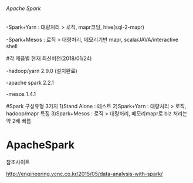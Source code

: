 
###### Apache Spark #####
-Spark+Yarn  : 대량처리 > 로직, mapr코딩, hive(sql-2-mapr)

-Spark+Mesos : 로직 > 대량처리, 메모리기반 mapr, scala/JAVA/interactive shell



#각 제품별 현재 최신버전(2018/01/24)

-hadoop/yarn 2.9.0 (설치완료)

-apache spark 2.2.1

-mesos 1.4.1

#Spark 구성유형 3가지
1)Stand Alone : 테스트
2)Spark+Yarn  : 대량처리 > 로직, hadoop/mapr 특징
3)Spark+Mesos : 로직 > 대량처리, 메모리mapr로 biz 처리는 약 2배 빠름


# ApacheSpark

참조사이트

http://engineering.vcnc.co.kr/2015/05/data-analysis-with-spark/




